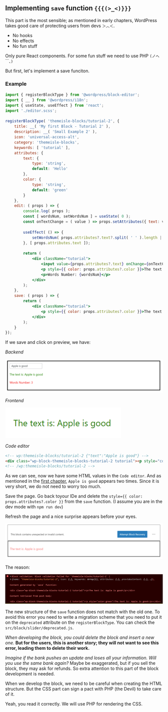 ## Implementing `save` function `{{{(>_<)}}}`

This part is the most sensible; as mentioned in early chapters, WordPress takes good care of protecting users from devs `＞︿＜`.

- No hooks
- No effects
- No fun stuff

Only pure React components. For some fun stuff we need to use PHP `(ノへ￣、)`

But first, let's implement a save funciton.

### Example

```jsx
import { registerBlockType } from '@wordpress/block-editor';
import { __ } from '@wordpress/i18n';
import { useState, useEffect } from 'react';
import './editor.scss';

registerBlockType( 'themeisle-blocks/tutorial-2', {
	title: __( 'My first Block - Tutorial 2' ),
	description: __( 'Small Example 2' ),
	icon: 'universal-access-alt',
	category: 'themeisle-blocks',
	keywords: [ 'tutorial' ],
	attributes: {
		text: {
			type: 'string',
			default: 'Hello'
		},
		color: {
			type: 'string',
			default: 'green'
		}
	},
	edit: ( props ) => {
		console.log( props );
		const [ wordsNum, setWordsNum ] = useState( 0 );
		const onTextChange = ( value ) => props.setAttributes({ text: value.target.value });

		useEffect( () => {
			setWordsNum( props.attributes?.text?.split( ' ' ).length || 0 );
		}, [ props.attributes.text ]);

		return (
			<div className="tutorial">
				<input value={props.attributes?.text} onChange={onTextChange} type="text" />
				<p style={{ color: props.attributes?.color }}>The text is: {props.attributes.text}</p>
				<p>Words Number: {wordsNum}</p>
			</div>
		);
	},
	save: ( props ) => {
		return (
			<div className="tutorial">
				<p style={{ color: props.attributes?.color }}>The text is: {props.attributes.text}</p>
			</div>
		);
	}
});
```

If we save and click on preview, we have:

*Backend*

![backend](images/save-backend.png)

*Frontend*

![frontend](images/save-frontend.png)

*Code editor*

```html
<!-- wp:themeisle-blocks/tutorial-2 {"text":"Apple is good"} -->
<div class="wp-block-themeisle-blocks-tutorial-2 tutorial"><p style="color:green">The text is: Apple is good</p></div>
<!-- /wp:themeisle-blocks/tutorial-2 -->
```

As we can see, now we have some HTML values in the `Code editor`. And as mentioned in the [first chapter](first-block.md), `Apple is good` appears two times. Since it is very short, we do not need to worry too much.

Save the page. Go back toyour IDe and delete the `style={{ color: props.attributes?.color }}` from the `save` function. (I assume you are in the dev mode with `npm run dev`)

Refresh the page and a nice surprise appears before your eyes.

![error](images/save-error.png)

The reason:

![eror-inspector](images/save-error-inspector.png)

The new structure of the `save` function does not match with the old one. To avoid this error you need to write a migration scheme that you need to put it on the `deprecated` attribute on the `registerBlockType`. You can check the `src/block/slider/deprecated.js`.

*When developing the block, you could delete the block and insert a new one.*
**But for the users, this is another story; they will not want to see this error, leading them to delete their work.**

*Imagine if the bank pushes an update and loses all your information. Will you use the same bank again?* Maybe be exaggerated, but if you sell the block, they may ask for refunds. So extra attention to this part of the block development is needed. 

When we develop the block, we need to be careful when creating the HTML structure. But the CSS part can sign a pact with PHP (the Devil) to take care of it.

Yeah, you read it correctly. We will use PHP for rendering the CSS.
